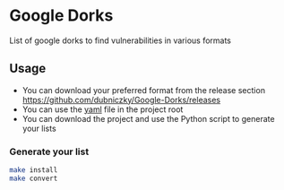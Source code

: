# Google Dorks

List of google dorks to find vulnerabilities in various formats

## Usage

- You can download your preferred format from the release section https://github.com/dubniczky/Google-Dorks/releases
- You can use the [yaml](/dorks.yaml) file in the project root
- You can download the project and use the Python script to generate your lists

### Generate your list

```bash
make install
make convert
```
